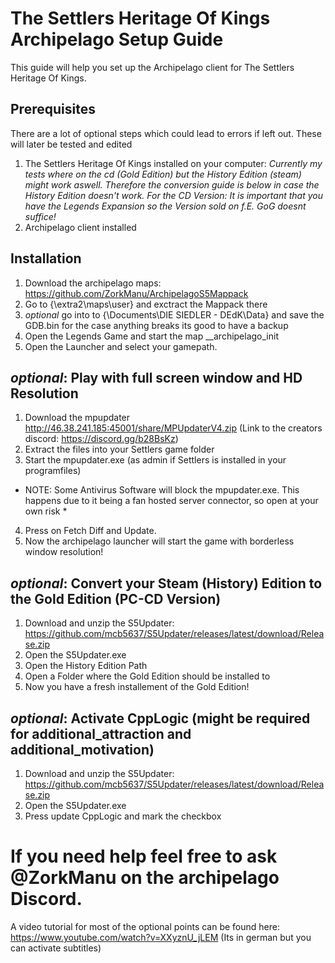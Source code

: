 # The Settlers Heritage Of Kings Archipelago Setup Guide

This guide will help you set up the Archipelago client for The Settlers Heritage Of Kings.

## Prerequisites

There are a lot of optional steps which could lead to errors if left out. These will later be tested and edited

1. The Settlers Heritage Of Kings installed on your computer:
*Currently my tests where on the cd (Gold Edition) but the History Edition (steam) might work aswell. Therefore the conversion guide is below in case the History Edition doesn't work. For the CD Version: It is important that you have the Legends Expansion so the Version sold on f.E. GoG doesnt suffice!*
3. Archipelago client installed

## Installation
1. Download the archipelago maps: https://github.com/ZorkManu/ArchipelagoS5Mappack
2. Go to {\extra2\maps\user\} and exctract the Mappack there
3. *optional* go into to {\Documents\DIE SIEDLER - DEdK\Data} and save the GDB.bin for the case anything breaks its good to have a backup
4. Open the Legends Game and start the map __archipelago_init
5. Open the Launcher and select your gamepath.

## *optional*: Play with full screen window and HD Resolution
1. Download the mpupdater http://46.38.241.185:45001/share/MPUpdaterV4.zip (Link to the creators discord: https://discord.gg/b28BsKz)
2. Extract the files into your Settlers game folder
3. Start the mpupdater.exe (as admin if Settlers is installed in your programfiles) 
* NOTE: Some Antivirus Software will block the mpupdater.exe. This happens due to it being a fan hosted server connector, so open at your own risk *
4. Press on Fetch Diff and Update.
5. Now the archipelago launcher will start the game with borderless window resolution!

## *optional*: Convert your Steam (History) Edition to the Gold Edition (PC-CD Version) 
1. Download and unzip the S5Updater: https://github.com/mcb5637/S5Updater/releases/latest/download/Release.zip
2. Open the S5Updater.exe
3. Open the History Edition Path
4. Open a Folder where the Gold Edition should be installed to
5. Now you have a fresh installement of the Gold Edition!

## *optional*: Activate CppLogic (might be required for additional_attraction and additional_motivation)
1. Download and unzip the S5Updater: https://github.com/mcb5637/S5Updater/releases/latest/download/Release.zip
2. Open the S5Updater.exe
3. Press update CppLogic and mark the checkbox

# If you need help feel free to ask @ZorkManu on the archipelago Discord.
A video tutorial for most of the optional points can be found here: https://www.youtube.com/watch?v=XXyznU_jLEM (Its in german but you can activate subtitles)




